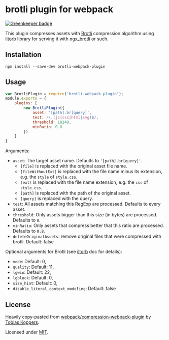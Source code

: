 # brotli plugin for webpack

[![Greenkeeper badge](https://badges.greenkeeper.io/mynameiswhm/brotli-webpack-plugin.svg)](https://greenkeeper.io/)

This plugin compresses assets with [Brotli](https://github.com/google/brotli) compression algorithm using [iltorb](https://github.com/MayhemYDG/iltorb#brotliencodeparams) library for serving it with [ngx_brotli](https://github.com/google/ngx_brotli) or such.

## Installation

```
npm install --save-dev brotli-webpack-plugin
```

## Usage

``` javascript
var BrotliPlugin = require('brotli-webpack-plugin');
module.exports = {
	plugins: [
		new BrotliPlugin({
			asset: '[path].br[query]',
			test: /\.(js|css|html|svg)$/,
			threshold: 10240,
			minRatio: 0.8
		})
	]
}
```

Arguments:

* `asset`: The target asset name. Defaults to `'[path].br[query]'`.
  * `[file]` is replaced with the original asset file name.
  * `[fileWithoutExt]` is replaced with the file name minus its extension, e.g. the `style` of `style.css`.
  * `[ext]` is replaced with the file name extension, e.g. the `css` of `style.css`.
  * `[path]` is replaced with the path of the original asset.
  * `[query]` is replaced with the query.
* `test`: All assets matching this RegExp are processed. Defaults to every asset.
* `threshold`: Only assets bigger than this size (in bytes) are processed. Defaults to `0`.
* `minRatio`: Only assets that compress better that this ratio are processed. Defaults to `0.8`.
* `deleteOriginalAssets`: remove original files that were compressed with brotli. Default: false

Optional arguments for Brotli (see [iltorb](https://github.com/MayhemYDG/iltorb#brotliencodeparams) doc for details):
* `mode`: Default: 0,
* `quality`: Default: 11,
* `lgwin`: Default: 22,
* `lgblock`: Default: 0,
* `size_hint`: Default: 0,
* `disable_literal_context_modeling`: Default: false


## License

Heavily copy-pasted from [webpack/compression-webpack-plugin](https://github.com/webpack/compression-webpack-plugin) by [Tobias Koppers](https://github.com/sokra).

Licensed under [MIT](./LICENSE).
